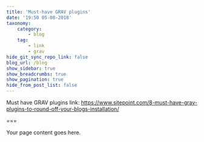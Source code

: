 ```yaml
---
title: 'Must-have GRAV plugins'
date: '19:50 05-08-2018'
taxonomy:
    category:
        - blog
    tag:
        - link
        - grav
hide_git_sync_repo_link: false
blog_url: /blog
show_sidebar: true
show_breadcrumbs: true
show_pagination: true
hide_from_post_list: false
---
```


Must have GRAV plugins
link: https://www.sitepoint.com/8-must-have-grav-plugins-to-round-off-your-blogs-installation/

===

Your page content goes here.